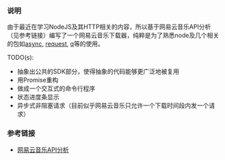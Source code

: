 ### 说明

由于最近在学习NodeJS及其HTTP相关的内容，所以基于网易云音乐API分析（见参考链接）编写了一个网易云音乐下载器，纯粹是为了熟悉node及几个相关的包如[async](https://github.com/caolan/async), [request](https://github.com/request/request), [q](https://github.com/kriskowal/q)等的使用。

TODO(s):    

* 抽象出公共的SDK部分，使得抽象的代码能够更广泛地被复用
* 用Promise重构
* 做成一个交互式的命令行程序
* 状态进度条显示
* 异步式非阻塞请求（目前似乎网易云音乐只允许一个下载时间段内发一个请求）

### 参考链接

* [网易云音乐API分析](https://github.com/yanunon/NeteaseCloudMusic/wiki/%E7%BD%91%E6%98%93%E4%BA%91%E9%9F%B3%E4%B9%90API%E5%88%86%E6%9E%90)

